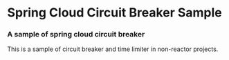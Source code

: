 # Spring Cloud Circuit Breaker Sample

### A sample of spring cloud circuit breaker

This is a sample of circuit breaker and time limiter in non-reactor projects.
